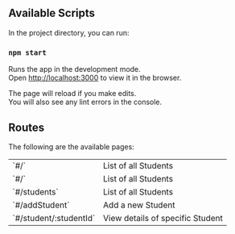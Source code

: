 ## Available Scripts

In the project directory, you can run:

### `npm start`

Runs the app in the development mode.<br />
Open [http://localhost:3000](http://localhost:3000) to view it in the browser.

The page will reload if you make edits.<br />
You will also see any lint errors in the console.

## Routes

The following are the available pages:<br />
<table>
    <tr>
        <td>`#/`</td>
        <td>List of all Students</td>
    </tr>
    <tr>
        <td>`#/`</td>
        <td>List of all Students</td>
    </tr>
    <tr>
        <td>`#/students`</td>
        <td>List of all Students</td>
    </tr>
    <tr>
        <td>`#/addStudent`</td>
        <td>Add a new Student</td>
    </tr>
    <tr>
        <td>`#/student/:studentId`</td>
        <td>View details of specific Student</td>
    </tr>    
</table>      
